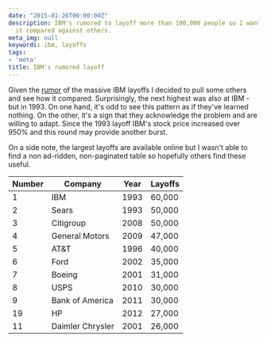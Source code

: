 ```yaml
---
date: "2015-01-26T00:00:00Z"
description: IBM's rumored to layoff more than 100,000 people so I wanted to see how
  it compared against others.
meta_img: null
keywords: ibm, layoffs
tags:
- 'meta'
title: IBM's rumored layoff
---
```


Given the <a href="http://www.itworld.com/article/2875112/ibm-is-about-to-get-hit-with-a-massive-reorg-and-layoffs.html" target="_blank">rumor</a> of the massive IBM layoffs I decided to pull some others and see how it compared. Surprisingly, the next highest was also at IBM - but in 1993. On one hand, it's odd to see this pattern as if they've learned nothing. On the other, it's a sign that they acknowledge the problem and are willing to adapt. Since the 1993 layoff IBM's stock price increased over 950% and this round may provide another burst.

On a side note, the largest layoffs are available online but I wasn't able to find a non ad-ridden, non-paginated table so hopefully others find these useful.

<table class="table">
  <thead>
    <tr>
      <th>Number</th>
      <th>Company</th>
      <th>Year</th>
      <th>Layoffs</th>
    </tr>
  </thead>
  <tbody>
    <tr>
      <td>1</td>
      <td>IBM</td>
      <td>1993</td>
      <td>60,000</td>
    </tr>
    <tr>
      <td>2</td>
      <td>Sears</td>
      <td>1993</td>
      <td>50,000</td>
    </tr>
    <tr>
      <td>3</td>
      <td>Citigroup</td>
      <td>2008</td>
      <td>50,000</td>
    </tr>
    <tr>
      <td>4</td>
      <td>General Motors</td>
      <td>2009</td>
      <td>47,000</td>
    </tr>
    <tr>
      <td>5</td>
      <td>AT&amp;T</td>
      <td>1996</td>
      <td>40,000</td>
    </tr>
    <tr>
      <td>6</td>
      <td>Ford</td>
      <td>2002</td>
      <td>35,000</td>
    </tr>
    <tr>
      <td>7</td>
      <td>Boeing</td>
      <td>2001</td>
      <td>31,000</td>
    </tr>
    <tr>
      <td>8</td>
      <td>USPS</td>
      <td>2010</td>
      <td>30,000</td>
    </tr>
    <tr>
      <td>9</td>
      <td>Bank of America</td>
      <td>2011</td>
      <td>30,000</td>
    </tr>
    <tr>
      <td>19</td>
      <td>HP</td>
      <td>2012</td>
      <td>27,000</td>
    </tr>
    <tr>
      <td>11</td>
      <td>Daimler Chrysler</td>
      <td>2001</td>
      <td>26,000</td>
    </tr>
  </tbody>
</table>
